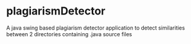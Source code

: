 # plagiarismDetector
A java swing based plagiarism detector application to detect similarities between 2 directories containing .java source files

